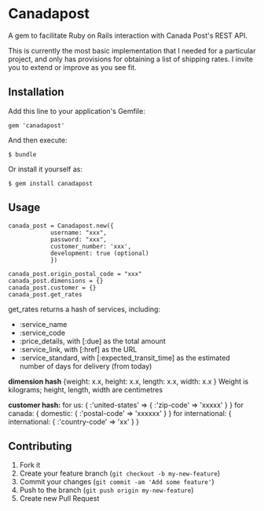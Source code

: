 # Canadapost

A gem to facilitate Ruby on Rails interaction with Canada Post's REST API. 

This is currently the most basic implementation that I needed for a particular project, and only has provisions for obtaining a list of shipping rates. I invite you to extend or improve as you see fit.

## Installation

Add this line to your application's Gemfile:

    gem 'canadapost'

And then execute:

    $ bundle

Or install it yourself as:

    $ gem install canadapost

## Usage
    canada_post = Canadapost.new({
	 			username: "xxx", 
			 	password: "xxx",
			 	customer_number: 'xxx',
			 	development: true (optional) 
			 	})

    canada_post.origin_postal_code = "xxx"
    canada_post.dimensions = {}
    canada_post.customer = {}
    canada_post.get_rates

get_rates returns a hash of services, including:

- :service_name
- :service_code
- :price_details, with [:due] as the total amount
- :service_link, with [:href] as the URL
- :service_standard, with [:expected_transit_time] as the estimated number of days for delivery (from today)

**dimension hash**
{weight: x.x, height: x.x, length: x.x, width: x.x } 
Weight is kilograms; height, length, width are centimetres

**customer hash:**
for us: { :'united-states' => { :'zip-code' => 'xxxxx' } }
for canada: { domestic: { :'postal-code' => 'xxxxxx' } }
for international: { international: { :'country-code' => 'xx' } }

## Contributing

1. Fork it
2. Create your feature branch (`git checkout -b my-new-feature`)
3. Commit your changes (`git commit -am 'Add some feature'`)
4. Push to the branch (`git push origin my-new-feature`)
5. Create new Pull Request
